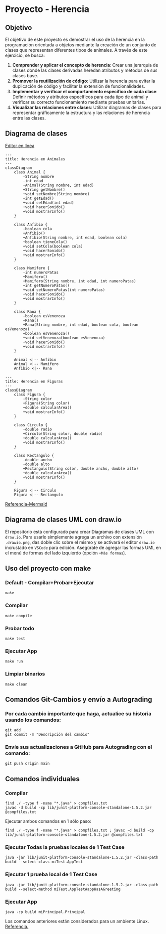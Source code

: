 # Proyecto - Herencia

## Objetivo

El objetivo de este proyecto es demostrar el uso de la herencia en la programación orientada a objetos mediante la creación de un conjunto de clases que representan diferentes tipos de animales. A través de este ejercicio, se busca:

1. **Comprender y aplicar el concepto de herencia**: Crear una jerarquía de clases donde las clases derivadas heredan atributos y métodos de sus clases base.
2. **Promover la reutilización de código**: Utilizar la herencia para evitar la duplicación de código y facilitar la extensión de funcionalidades.
3. **Implementar y verificar el comportamiento específico de cada clase**: Definir métodos y atributos específicos para cada tipo de animal y verificar su correcto funcionamiento mediante pruebas unitarias.
4. **Visualizar las relaciones entre clases**: Utilizar diagramas de clases para representar gráficamente la estructura y las relaciones de herencia entre las clases.


## Diagrama de clases
[Editor en línea](https://mermaid.live/)
```mermaid
---
title: Herencia en Animales
---
classDiagram
    class Animal {
        -String nombre
        -int edad
        +Animal(String nombre, int edad)
        +String getNombre()
        +void setNombre(String nombre)
        +int getEdad()
        +void setEdad(int edad)
        +void hacerSonido()
        +void mostrarInfo()
    }

    class Anfibio {
        -boolean cola
        +Anfibio()
        +Anfibio(String nombre, int edad, boolean cola)
        +boolean tieneCola()
        +void setCola(boolean cola)
        +void hacerSonido()
        +void mostrarInfo()
    }

    class Mamifero {
        -int numeroPatas
        +Mamifero()
        +Mamifero(String nombre, int edad, int numeroPatas)
        +int getNumeroPatas()
        +void setNumeroPatas(int numeroPatas)
        +void hacerSonido()
        +void mostrarInfo()
    }

    class Rana {
        -boolean esVenenoza
        +Rana()
        +Rana(String nombre, int edad, boolean cola, boolean esVenenoza)
        +boolean esVenenoza()
        +void setVenenoza(boolean esVenenoza)
        +void hacerSonido()
        +void mostrarInfo()
    }

    Animal <|-- Anfibio
    Animal <|-- Mamifero
    Anfibio <|-- Rana

```

```mermaid
---
title: Herencia en Figuras
---
classDiagram
    class Figura {
        -String color
        +Figura(String color)
        +double calcularArea()
        +void mostrarInfo()
    }

    class Circulo {
        -double radio
        +Circulo(String color, double radio)
        +double calcularArea()
        +void mostrarInfo()
    }

    class Rectangulo {
        -double ancho
        -double alto
        +Rectangulo(String color, double ancho, double alto)
        +double calcularArea()
        +void mostrarInfo()
    }

    Figura <|-- Circulo
    Figura <|-- Rectangulo

```
[Referencia-Mermaid](https://mermaid.js.org/syntax/classDiagram.html)

## Diagrama de clases UML con draw.io
El repositorio está configurado para crear Diagramas de clases UML con ```draw.io```. Para usarlo simplemente agrega un archivo con extensión ```.drawio.png```, das doble clic sobre el mismo y se activará el editor ```draw.io``` incrustado en ```VSCode``` para edición. Asegúrate de agregar las formas UML en el menú de formas del lado izquierdo (opción ```+Más formas```).

## Uso del proyecto con make

### Default - Compilar+Probar+Ejecutar
```
make
```
### Compilar
```
make compile
```
### Probar todo
```
make test
```
### Ejecutar App
```
make run
```
### Limpiar binarios
```
make clean
```
## Comandos Git-Cambios y envío a Autograding

### Por cada cambio importante que haga, actualice su historia usando los comandos:
```
git add .
git commit -m "Descripción del cambio"
```
### Envíe sus actualizaciones a GitHub para Autograding con el comando:
```
git push origin main
```
## Comandos individuales
### Compilar

```
find ./ -type f -name "*.java" > compfiles.txt
javac -d build -cp lib/junit-platform-console-standalone-1.5.2.jar @compfiles.txt
```
Ejecutar ambos comandos en 1 sólo paso:

```
find ./ -type f -name "*.java" > compfiles.txt ; javac -d build -cp lib/junit-platform-console-standalone-1.5.2.jar @compfiles.txt
```


### Ejecutar Todas la pruebas locales de 1 Test Case

```
java -jar lib/junit-platform-console-standalone-1.5.2.jar -class-path build --select-class miTest.AppTest
```
### Ejecutar 1 prueba local de 1 Test Case

```
java -jar lib/junit-platform-console-standalone-1.5.2.jar -class-path build --select-method miTest.AppTest#appHasAGreeting
```
### Ejecutar App
```
java -cp build miPrincipal.Principal
```
Los comandos anteriores están considerados para un ambiente Linux. [Referencia.](https://www.baeldung.com/junit-run-from-command-line)
